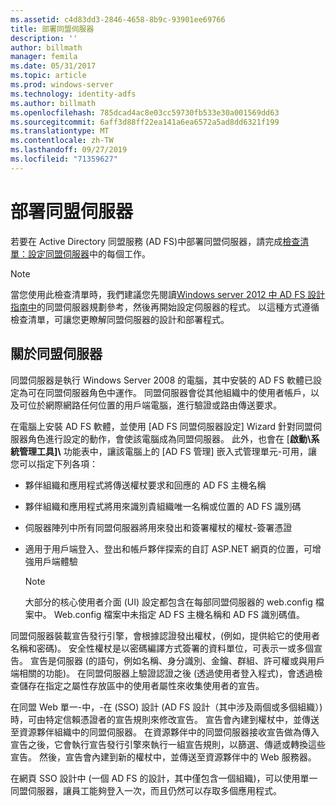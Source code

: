 ```yaml
---
ms.assetid: c4d83dd3-2846-4658-8b9c-93901ee69766
title: 部署同盟伺服器
description: ''
author: billmath
manager: femila
ms.date: 05/31/2017
ms.topic: article
ms.prod: windows-server
ms.technology: identity-adfs
ms.author: billmath
ms.openlocfilehash: 785dcad4ac8e03cc59730fb533e30a001569dd63
ms.sourcegitcommit: 6aff3d88ff22ea141a6ea6572a5ad8dd6321f199
ms.translationtype: MT
ms.contentlocale: zh-TW
ms.lasthandoff: 09/27/2019
ms.locfileid: "71359627"
---
```

# <a name="deploying-federation-servers"></a>部署同盟伺服器

若要在 Active Directory 同盟服務 \(AD FS\)中部署同盟伺服器，請完成[檢查清單：設定同盟伺服器](Checklist--Setting-Up-a-Federation-Server.md)中的每個工作。  
  
> [!NOTE]  
> 當您使用此檢查清單時，我們建議您先閱讀[Windows server 2012 中 AD FS 設計指南中](https://technet.microsoft.com/library/dd807036.aspx)的同盟伺服器規劃參考，然後再開始設定伺服器的程式。 以這種方式遵循檢查清單，可讓您更瞭解同盟伺服器的設計和部署程式。  
  
## <a name="about-federation-servers"></a>關於同盟伺服器  
同盟伺服器是執行 Windows Server 2008 的電腦，其中安裝的 AD FS 軟體已設定為可在同盟伺服器角色中運作。 同盟伺服器會從其他組織中的使用者帳戶，以及可位於網際網路任何位置的用戶端電腦，進行驗證或路由傳送要求。  
  
在電腦上安裝 AD FS 軟體，並使用 [AD FS 同盟伺服器設定] Wizard 針對同盟伺服器角色進行設定的動作，會使該電腦成為同盟伺服器。 此外，也會在 [**啟動\\系統管理工具]\\** 功能表中，讓該電腦上的 [AD FS 管理] 嵌入式管理單元\-可用，讓您可以指定下列各項：  
  
-   夥伴組織和應用程式將傳送權杖要求和回應的 AD FS 主機名稱  
  
-   夥伴組織和應用程式將用來識別貴組織唯一名稱或位置的 AD FS 識別碼  
  
-   伺服器陣列中所有同盟伺服器將用來發出和簽署權杖的權杖\-簽署憑證  
  
-   適用于用戶端登入、登出和帳戶夥伴探索的自訂 ASP.NET 網頁的位置，可增強用戶端體驗  
  
    > [!NOTE]  
    > 大部分的核心使用者介面 \(UI\) 設定都包含在每部同盟伺服器的 web.config 檔案中。 Web.config 檔案中未指定 AD FS 主機名稱和 AD FS 識別碼值。  
  
同盟伺服器裝載宣告發行引擎，會根據認證發出權杖，\(例如，提供給它的使用者名稱和密碼\)。 安全性權杖是以密碼編譯方式簽署的資料單位，可表示一或多個宣告。 宣告是伺服器 \(的語句，例如名稱、身分識別、金鑰、群組、許可權或與用戶端相關的功能\)。 在同盟伺服器上驗證認證之後 \(透過使用者登入程式\)，會透過檢查儲存在指定之屬性存放區中的使用者屬性來收集使用者的宣告。  
  
在同盟 Web 單一\-中，\-在 \(SSO\) 設計 \(AD FS 設計（其中涉及兩個或多個組織）\)時，可由特定信賴憑證者的宣告規則來修改宣告。 宣告會內建到權杖中，並傳送至資源夥伴組織中的同盟伺服器。 在資源夥伴中的同盟伺服器接收宣告做為傳入宣告之後，它會執行宣告發行引擎來執行一組宣告規則，以篩選、傳遞或轉換這些宣告。 然後，宣告會內建到新的權杖中，並傳送至資源夥伴中的 Web 服務器。  
  
在網頁 SSO 設計中 \(一個 AD FS 的設計，其中僅包含一個組織\)，可以使用單一同盟伺服器，讓員工能夠登入一次，而且仍然可以存取多個應用程式。  
  
